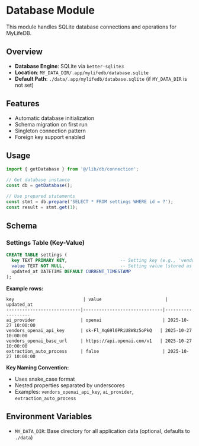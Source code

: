 # Database Module

This module handles SQLite database connections and operations for MyLifeDB.

## Overview

- **Database Engine**: SQLite via `better-sqlite3`
- **Location**: `MY_DATA_DIR/.app/mylifedb/database.sqlite`
- **Default Path**: `./data/.app/mylifedb/database.sqlite` (if `MY_DATA_DIR` is not set)

## Features

- Automatic database initialization
- Schema migration on first run
- Singleton connection pattern
- Foreign key support enabled

## Usage

```typescript
import { getDatabase } from '@/lib/db/connection';

// Get database instance
const db = getDatabase();

// Use prepared statements
const stmt = db.prepare('SELECT * FROM settings WHERE id = ?');
const result = stmt.get(1);
```

## Schema

### Settings Table (Key-Value)

```sql
CREATE TABLE settings (
  key TEXT PRIMARY KEY,                    -- Setting key (e.g., 'vendors.openai.apiKey')
  value TEXT NOT NULL,                     -- Setting value (stored as string)
  updated_at DATETIME DEFAULT CURRENT_TIMESTAMP
);
```

**Example rows:**
```
key                          | value                        | updated_at
----------------------------|------------------------------|-------------------
ai_provider                 | openai                       | 2025-10-27 10:00:00
vendors_openai_api_key      | sk-Fl_XqG9l0PRiU8W8z5oPkQ   | 2025-10-27 10:00:00
vendors_openai_base_url     | https://api.openai.com/v1   | 2025-10-27 10:00:00
extraction_auto_process     | false                        | 2025-10-27 10:00:00
```

**Key Naming Convention:**
- Uses snake_case format
- Nested properties separated by underscores
- Examples: `vendors_openai_api_key`, `ai_provider`, `extraction_auto_process`

## Environment Variables

- `MY_DATA_DIR`: Base directory for all application data (optional, defaults to `./data`)
